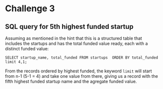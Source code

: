 # Challenge 3
## SQL query for 5th highest funded startup

Assuming as mentioned in the hint that this is a structured table that includes the startups and has the total funded value ready, each with a distinct funded value:

`
SELECT startup_name, total_funded FROM startups 
ORDER BY total_funded limit 4,1;
`

From the records ordered by highest funded, the keyword `limit` will start from n-1 (5-1 = 4) and take one value from there, giving us a record with the fifth highest funded startup name and the agregate funded value.